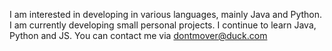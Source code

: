 
I am interested in developing in various languages, mainly Java and Python.
I am currently developing small personal projects.
I continue to learn Java, Python and JS.
You can contact me via dontmover@duck.com
<!---
DonTMover/DonTMover is a ✨ special ✨ repository because its `README.md` (this file) appears on your GitHub profile.
You can click the Preview link to take a look at your changes.
--->
